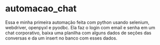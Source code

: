 # automacao_chat

Essa e minha primeira automação feita com python usando selenium, webdriver, openpyxl e pyodbc. Ela faz o login com email e senha em um chat corporativo, baixa uma planilha com alguns dados de seções das conversas e da um insert no banco com esses dados.
